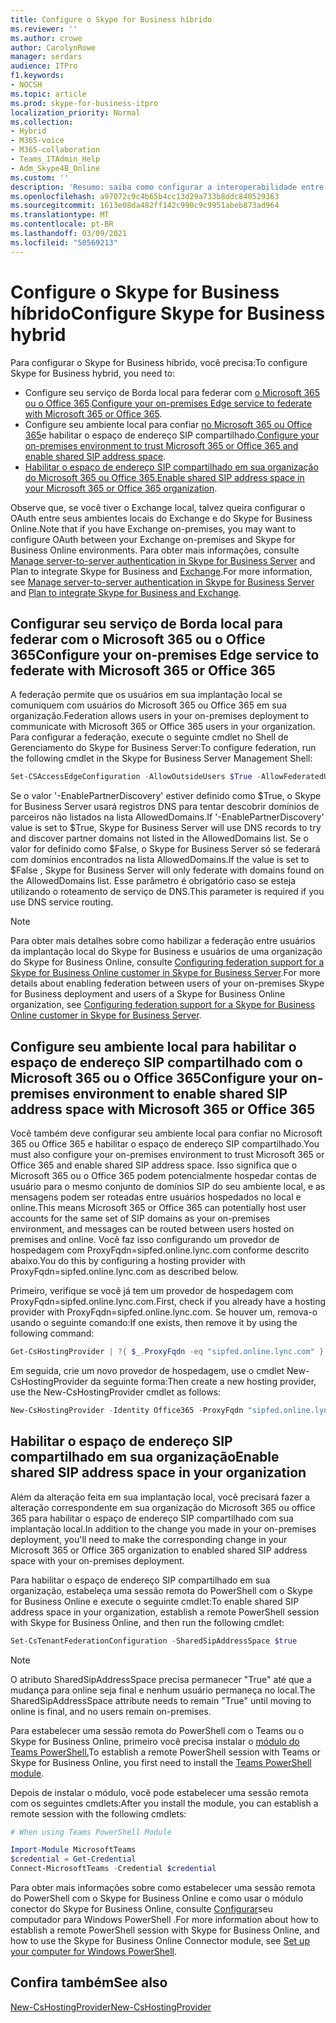 ```yaml
---
title: Configure o Skype for Business híbrido
ms.reviewer: ''
ms.author: crowe
author: CarolynRowe
manager: serdars
audience: ITPro
f1.keywords:
- NOCSH
ms.topic: article
ms.prod: skype-for-business-itpro
localization_priority: Normal
ms.collection:
- Hybrid
- M365-voice
- M365-collaboration
- Teams_ITAdmin_Help
- Adm_Skype4B_Online
ms.custom: ''
description: 'Resumo: saiba como configurar a interoperabilidade entre sua implantação local e o Skype for Business Online.'
ms.openlocfilehash: a97072c9c4b65b4cc13d29a733b8ddc840529363
ms.sourcegitcommit: 1613e08da482ff142c990c9c9951abeb873ad964
ms.translationtype: MT
ms.contentlocale: pt-BR
ms.lasthandoff: 03/09/2021
ms.locfileid: "50569213"
---
```

# <a name="configure-skype-for-business-hybrid"></a><span data-ttu-id="c65c1-103">Configure o Skype for Business híbrido</span><span class="sxs-lookup"><span data-stu-id="c65c1-103">Configure Skype for Business hybrid</span></span>

<span data-ttu-id="c65c1-104">Para configurar o Skype for Business híbrido, você precisa:</span><span class="sxs-lookup"><span data-stu-id="c65c1-104">To configure Skype for Business hybrid, you need to:</span></span>

- <span data-ttu-id="c65c1-105">Configure seu serviço de Borda local para federar com [o Microsoft 365 ou o Office 365](#configure-your-on-premises-edge-service-to-federate-with-microsoft-365-or-office-365).</span><span class="sxs-lookup"><span data-stu-id="c65c1-105">[Configure your on-premises Edge service to federate with Microsoft 365 or Office 365](#configure-your-on-premises-edge-service-to-federate-with-microsoft-365-or-office-365).</span></span>
- <span data-ttu-id="c65c1-106">Configure seu ambiente local para confiar [no Microsoft 365 ou Office 365](#configure-your-on-premises-environment-to-enable-shared-sip-address-space-with-microsoft-365-or-office-365)e habilitar o espaço de endereço SIP compartilhado.</span><span class="sxs-lookup"><span data-stu-id="c65c1-106">[Configure your on-premises environment to trust Microsoft 365 or Office 365 and enable shared SIP address space](#configure-your-on-premises-environment-to-enable-shared-sip-address-space-with-microsoft-365-or-office-365).</span></span>
- <span data-ttu-id="c65c1-107">[Habilitar o espaço de endereço SIP compartilhado em sua organização do Microsoft 365 ou Office 365.](#enable-shared-sip-address-space-in-your-organization)</span><span class="sxs-lookup"><span data-stu-id="c65c1-107">[Enable shared SIP address space in your Microsoft 365 or Office 365 organization](#enable-shared-sip-address-space-in-your-organization).</span></span>

<span data-ttu-id="c65c1-108">Observe que, se você tiver o Exchange local, talvez queira configurar o OAuth entre seus ambientes locais do Exchange e do Skype for Business Online.</span><span class="sxs-lookup"><span data-stu-id="c65c1-108">Note that if you have Exchange on-premises, you may want to configure OAuth between your Exchange on-premises and Skype for Business Online environments.</span></span> <span data-ttu-id="c65c1-109">Para obter mais informações, consulte  [Manage server-to-server authentication in Skype for Business Server](https://docs.microsoft.com/SkypeForBusiness/manage/authentication/server-to-server-and-partner-applications) and Plan to integrate Skype for Business and [Exchange](https://docs.microsoft.com/SkypeForBusiness/plan-your-deployment/integrate-with-exchange/integrate-with-exchange#feature_support).</span><span class="sxs-lookup"><span data-stu-id="c65c1-109">For more information, see  [Manage server-to-server authentication in Skype for Business Server](https://docs.microsoft.com/SkypeForBusiness/manage/authentication/server-to-server-and-partner-applications) and [Plan to integrate Skype for Business and Exchange](https://docs.microsoft.com/SkypeForBusiness/plan-your-deployment/integrate-with-exchange/integrate-with-exchange#feature_support).</span></span> 
  
## <a name="configure-your-on-premises-edge-service-to-federate-with-microsoft-365-or-office-365"></a><span data-ttu-id="c65c1-110">Configurar seu serviço de Borda local para federar com o Microsoft 365 ou o Office 365</span><span class="sxs-lookup"><span data-stu-id="c65c1-110">Configure your on-premises Edge service to federate with Microsoft 365 or Office 365</span></span>

<span data-ttu-id="c65c1-111">A federação permite que os usuários em sua implantação local se comuniquem com usuários do Microsoft 365 ou Office 365 em sua organização.</span><span class="sxs-lookup"><span data-stu-id="c65c1-111">Federation allows users in your on-premises deployment to communicate with Microsoft 365 or Office 365 users in your organization.</span></span> <span data-ttu-id="c65c1-112">Para configurar a federação, execute o seguinte cmdlet no Shell de Gerenciamento do Skype for Business Server:</span><span class="sxs-lookup"><span data-stu-id="c65c1-112">To configure federation, run the following cmdlet in the Skype for Business Server Management Shell:</span></span>
  
```PowerShell
Set-CSAccessEdgeConfiguration -AllowOutsideUsers $True -AllowFederatedUsers $True -EnablePartnerDiscovery $True -UseDnsSrvRouting
```

<span data-ttu-id="c65c1-113">Se o valor '-EnablePartnerDiscovery' estiver definido como $True, o Skype for Business Server usará registros DNS para tentar descobrir domínios de parceiros não listados na lista AllowedDomains.</span><span class="sxs-lookup"><span data-stu-id="c65c1-113">If '-EnablePartnerDiscovery' value is set to $True, Skype for Business Server will use DNS records to try and discover partner domains not listed in the AllowedDomains list.</span></span> <span data-ttu-id="c65c1-114">Se o valor for definido como $False, o Skype for Business Server só se federará com domínios encontrados na lista AllowedDomains.</span><span class="sxs-lookup"><span data-stu-id="c65c1-114">If the value is set to $False , Skype for Business Server will only federate with domains found on the AllowedDomains list.</span></span> <span data-ttu-id="c65c1-115">Esse parâmetro é obrigatório caso se esteja utilizando o roteamento de serviço de DNS.</span><span class="sxs-lookup"><span data-stu-id="c65c1-115">This parameter is required if you use DNS service routing.</span></span>

> [!NOTE]
> <span data-ttu-id="c65c1-116">Para obter mais detalhes sobre como habilizar a federação entre usuários da implantação local do Skype for Business e usuários de uma organização do Skype for Business Online, consulte [Configuring federation support for a Skype for Business Online customer in Skype for Business Server](https://docs.microsoft.com/skypeforbusiness/manage/federation-and-external-access/federation-support/configuring-federation-support).</span><span class="sxs-lookup"><span data-stu-id="c65c1-116">For more details about enabling federation between users of your on-premises Skype for Business deployment and users of a Skype for Business Online organization, see [Configuring federation support for a Skype for Business Online customer in Skype for Business Server](https://docs.microsoft.com/skypeforbusiness/manage/federation-and-external-access/federation-support/configuring-federation-support).</span></span>


## <a name="configure-your-on-premises-environment-to-enable-shared-sip-address-space-with-microsoft-365-or-office-365"></a><span data-ttu-id="c65c1-117">Configure seu ambiente local para habilitar o espaço de endereço SIP compartilhado com o Microsoft 365 ou o Office 365</span><span class="sxs-lookup"><span data-stu-id="c65c1-117">Configure your on-premises environment to enable shared SIP address space with Microsoft 365 or Office 365</span></span>

<span data-ttu-id="c65c1-118">Você também deve configurar seu ambiente local para confiar no Microsoft 365 ou Office 365 e habilitar o espaço de endereço SIP compartilhado.</span><span class="sxs-lookup"><span data-stu-id="c65c1-118">You must also configure your on-premises environment to trust Microsoft 365 or Office 365 and enable shared SIP address space.</span></span> <span data-ttu-id="c65c1-119">Isso significa que o Microsoft 365 ou o Office 365 podem potencialmente hospedar contas de usuário para o mesmo conjunto de domínios SIP do seu ambiente local, e as mensagens podem ser roteadas entre usuários hospedados no local e online.</span><span class="sxs-lookup"><span data-stu-id="c65c1-119">This means Microsoft 365 or Office 365 can potentially host user accounts for the same set of SIP domains as your on-premises environment, and messages can be routed between users hosted on premises and online.</span></span>  <span data-ttu-id="c65c1-120">Você faz isso configurando um provedor de hospedagem com ProxyFqdn=sipfed.online.lync.com conforme descrito abaixo.</span><span class="sxs-lookup"><span data-stu-id="c65c1-120">You do this by configuring a hosting provider with ProxyFqdn=sipfed.online.lync.com as described below.</span></span>

<span data-ttu-id="c65c1-121">Primeiro, verifique se você já tem um provedor de hospedagem com ProxyFqdn=sipfed.online.lync.com.</span><span class="sxs-lookup"><span data-stu-id="c65c1-121">First, check if you already have a hosting provider with ProxyFqdn=sipfed.online.lync.com.</span></span> <span data-ttu-id="c65c1-122">Se houver um, remova-o usando o seguinte comando:</span><span class="sxs-lookup"><span data-stu-id="c65c1-122">If one exists, then remove it by using the following command:</span></span>

```PowerShell
Get-CsHostingProvider | ?{ $_.ProxyFqdn -eq "sipfed.online.lync.com" } | Remove-CsHostingProvider
```

<span data-ttu-id="c65c1-123">Em seguida, crie um novo provedor de hospedagem, use o cmdlet New-CsHostingProvider da seguinte forma:</span><span class="sxs-lookup"><span data-stu-id="c65c1-123">Then create a new hosting provider, use the New-CsHostingProvider cmdlet as follows:</span></span> 

```PowerShell
New-CsHostingProvider -Identity Office365 -ProxyFqdn "sipfed.online.lync.com" -Enabled $true -EnabledSharedAddressSpace $true -HostsOCSUsers $true -VerificationLevel UseSourceVerification -IsLocal $false -AutodiscoverUrl https://webdir.online.lync.com/Autodiscover/AutodiscoverService.svc/root 
```

 ## <a name="enable-shared-sip-address-space-in-your-organization"></a><span data-ttu-id="c65c1-124">Habilitar o espaço de endereço SIP compartilhado em sua organização</span><span class="sxs-lookup"><span data-stu-id="c65c1-124">Enable shared SIP address space in your organization</span></span>
  
<span data-ttu-id="c65c1-125">Além da alteração feita em sua implantação local, você precisará fazer a alteração correspondente em sua organização do Microsoft 365 ou office 365 para habilitar o espaço de endereço SIP compartilhado com sua implantação local.</span><span class="sxs-lookup"><span data-stu-id="c65c1-125">In addition to the change you made in your on-premises deployment, you'll need to make the corresponding change in your Microsoft 365 or Office 365 organization to enabled shared SIP address space with your on-premises deployment.</span></span>  

<span data-ttu-id="c65c1-126">Para habilitar o espaço de endereço SIP compartilhado em sua organização, estabeleça uma sessão remota do PowerShell com o Skype for Business Online e execute o seguinte cmdlet:</span><span class="sxs-lookup"><span data-stu-id="c65c1-126">To enable shared SIP address space in your organization, establish a remote PowerShell session with Skype for Business Online, and then run the following cmdlet:</span></span>
  
```PowerShell
Set-CsTenantFederationConfiguration -SharedSipAddressSpace $true
```

> [!NOTE]
> <span data-ttu-id="c65c1-127">O atributo SharedSipAddressSpace precisa permanecer "True" até que a mudança para online seja final e nenhum usuário permaneça no local.</span><span class="sxs-lookup"><span data-stu-id="c65c1-127">The SharedSipAddressSpace attribute needs to remain "True" until moving to online is final, and no users remain on-premises.</span></span> 
  
<span data-ttu-id="c65c1-128">Para estabelecer uma sessão remota do PowerShell com o Teams ou o Skype for Business Online, primeiro você precisa instalar o [módulo do Teams PowerShell.](https://docs.microsoft.com/microsoftteams/teams-powershell-install)</span><span class="sxs-lookup"><span data-stu-id="c65c1-128">To establish a remote PowerShell session with Teams or Skype for Business Online, you first need to install the [Teams PowerShell module](https://docs.microsoft.com/microsoftteams/teams-powershell-install).</span></span>
  
<span data-ttu-id="c65c1-129">Depois de instalar o módulo, você pode estabelecer uma sessão remota com os seguintes cmdlets:</span><span class="sxs-lookup"><span data-stu-id="c65c1-129">After you install the module, you can establish a remote session with the following cmdlets:</span></span>
   ```powershell
   # When using Teams PowerShell Module

   Import-Module MicrosoftTeams
   $credential = Get-Credential
   Connect-MicrosoftTeams -Credential $credential
   ```

<span data-ttu-id="c65c1-130">Para obter mais informações sobre como estabelecer uma sessão remota do PowerShell com o Skype for Business Online e como usar o módulo conector do Skype for Business Online, consulte [Configurar](https://docs.microsoft.com/SkypeForBusiness/set-up-your-computer-for-windows-powershell/set-up-your-computer-for-windows-powershell)seu computador para Windows PowerShell .</span><span class="sxs-lookup"><span data-stu-id="c65c1-130">For more information about how to establish a remote PowerShell session with Skype for Business Online, and how to use the Skype for Business Online Connector module, see [Set up your computer for Windows PowerShell](https://docs.microsoft.com/SkypeForBusiness/set-up-your-computer-for-windows-powershell/set-up-your-computer-for-windows-powershell).</span></span>
  


## <a name="see-also"></a><span data-ttu-id="c65c1-131">Confira também</span><span class="sxs-lookup"><span data-stu-id="c65c1-131">See also</span></span>

[<span data-ttu-id="c65c1-132">New-CsHostingProvider</span><span class="sxs-lookup"><span data-stu-id="c65c1-132">New-CsHostingProvider</span></span>](https://docs.microsoft.com/powershell/module/skype/new-cshostingprovider?view=skype-ps)
